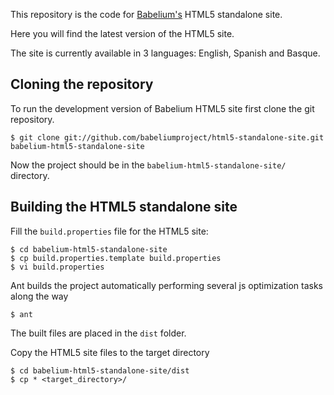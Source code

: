 This repository is the code for [Babelium's][] HTML5 standalone site.

[Babelium's]: http://babeliumproject.com

Here you will find the latest version of the HTML5 site.

The site is currently available in 3 languages: English, Spanish and Basque.

Cloning the repository
----------------------
To run the development version of Babelium HTML5 site first clone the git repository.

	$ git clone git://github.com/babeliumproject/html5-standalone-site.git babelium-html5-standalone-site

Now the project should be in the `babelium-html5-standalone-site/` directory.


Building the HTML5 standalone site
-------------------------------------
Fill the `build.properties` file for the HTML5 site:

	$ cd babelium-html5-standalone-site
	$ cp build.properties.template build.properties
	$ vi build.properties

Ant builds the project automatically performing several js optimization tasks along the way

	$ ant

The built files are placed in the `dist` folder.

Copy the HTML5 site files to the target directory

	$ cd babelium-html5-standalone-site/dist
	$ cp * <target_directory>/
